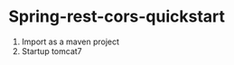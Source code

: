 Spring-rest-cors-quickstart
======================================

1. Import as a maven project
2. Startup tomcat7
